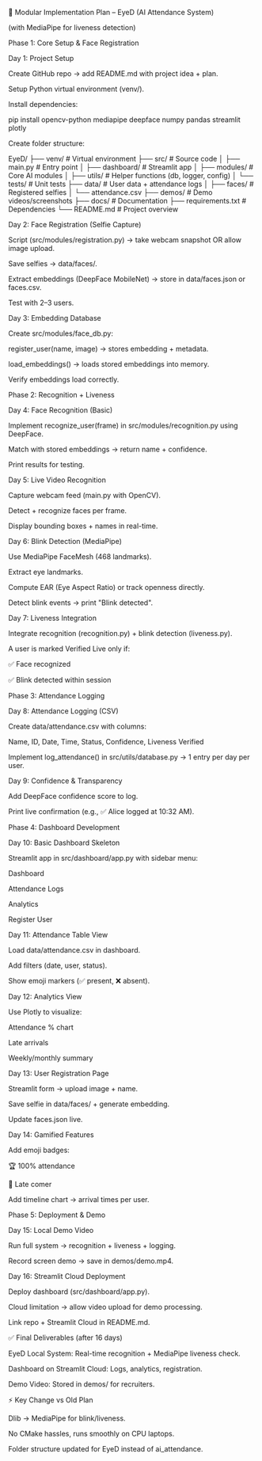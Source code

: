 🧩 Modular Implementation Plan – EyeD (AI Attendance System)

(with MediaPipe for liveness detection)

Phase 1: Core Setup & Face Registration

Day 1: Project Setup

Create GitHub repo → add README.md with project idea + plan.

Setup Python virtual environment (venv/).

Install dependencies:

pip install opencv-python mediapipe deepface numpy pandas streamlit plotly


Create folder structure:

EyeD/
├── venv/                  # Virtual environment
├── src/                   # Source code
│   ├── main.py            # Entry point
│   ├── dashboard/         # Streamlit app
│   ├── modules/           # Core AI modules
│   ├── utils/             # Helper functions (db, logger, config)
│   └── tests/             # Unit tests
├── data/                  # User data + attendance logs
│   ├── faces/             # Registered selfies
│   └── attendance.csv
├── demos/                 # Demo videos/screenshots
├── docs/                  # Documentation
├── requirements.txt       # Dependencies
└── README.md              # Project overview


Day 2: Face Registration (Selfie Capture)

Script (src/modules/registration.py) → take webcam snapshot OR allow image upload.

Save selfies → data/faces/.

Extract embeddings (DeepFace MobileNet) → store in data/faces.json or faces.csv.

Test with 2–3 users.

Day 3: Embedding Database

Create src/modules/face_db.py:

register_user(name, image) → stores embedding + metadata.

load_embeddings() → loads stored embeddings into memory.

Verify embeddings load correctly.

Phase 2: Recognition + Liveness

Day 4: Face Recognition (Basic)

Implement recognize_user(frame) in src/modules/recognition.py using DeepFace.

Match with stored embeddings → return name + confidence.

Print results for testing.

Day 5: Live Video Recognition

Capture webcam feed (main.py with OpenCV).

Detect + recognize faces per frame.

Display bounding boxes + names in real-time.

Day 6: Blink Detection (MediaPipe)

Use MediaPipe FaceMesh (468 landmarks).

Extract eye landmarks.

Compute EAR (Eye Aspect Ratio) or track openness directly.

Detect blink events → print "Blink detected".

Day 7: Liveness Integration

Integrate recognition (recognition.py) + blink detection (liveness.py).

A user is marked Verified Live only if:

✅ Face recognized

✅ Blink detected within session

Phase 3: Attendance Logging

Day 8: Attendance Logging (CSV)

Create data/attendance.csv with columns:

Name, ID, Date, Time, Status, Confidence, Liveness Verified


Implement log_attendance() in src/utils/database.py → 1 entry per day per user.

Day 9: Confidence & Transparency

Add DeepFace confidence score to log.

Print live confirmation (e.g., ✅ Alice logged at 10:32 AM).

Phase 4: Dashboard Development

Day 10: Basic Dashboard Skeleton

Streamlit app in src/dashboard/app.py with sidebar menu:

Dashboard

Attendance Logs

Analytics

Register User

Day 11: Attendance Table View

Load data/attendance.csv in dashboard.

Add filters (date, user, status).

Show emoji markers (✅ present, ❌ absent).

Day 12: Analytics View

Use Plotly to visualize:

Attendance % chart

Late arrivals

Weekly/monthly summary

Day 13: User Registration Page

Streamlit form → upload image + name.

Save selfie in data/faces/ + generate embedding.

Update faces.json live.

Day 14: Gamified Features

Add emoji badges:

🏆 100% attendance

🌙 Late comer

Add timeline chart → arrival times per user.

Phase 5: Deployment & Demo

Day 15: Local Demo Video

Run full system → recognition + liveness + logging.

Record screen demo → save in demos/demo.mp4.

Day 16: Streamlit Cloud Deployment

Deploy dashboard (src/dashboard/app.py).

Cloud limitation → allow video upload for demo processing.

Link repo + Streamlit Cloud in README.md.

✅ Final Deliverables (after 16 days)

EyeD Local System: Real-time recognition + MediaPipe liveness check.

Dashboard on Streamlit Cloud: Logs, analytics, registration.

Demo Video: Stored in demos/ for recruiters.

⚡ Key Change vs Old Plan

Dlib → MediaPipe for blink/liveness.

No CMake hassles, runs smoothly on CPU laptops.

Folder structure updated for EyeD instead of ai_attendance.